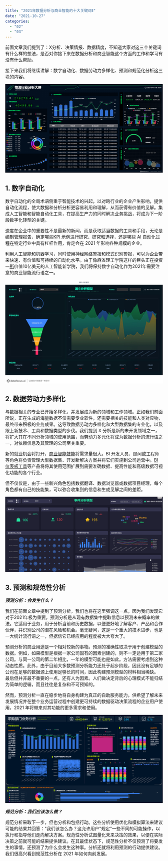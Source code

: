 ```yaml
---
title: "2021年数据分析与商业智能的十大关键词Ⅱ"
date: "2021-10-27"
categories: 
  - "02"
  - "03"
---
```


前面文章我们提到了：X分析、决策情报、数据精度，不知道大家对这三个关键词有什么样的想法，是否对你接下来在数据分析和商业智能这个方面的工作和学习有没有什么帮助。

接下来我们将继续讲解：数字自动化、数据劳动力多样化、预测和规范化分析这三块的内容。

![](images/word-image-27.png)

## 1\. 数字自动化

数字自动化的全局术语侧重于智能技术的兴起，以对跨行业的企业产生影响，提供自动化流程，使大数据和分析分析更容易利用和理解，从而获得有价值的见解。集成人工智能和智能自动化工具，在提高生产力的同时解决业务挑战，将成为下一阶段数字化转型的关键。

速度在企业中的重要性不是最新的新闻，而是获取适当数据的工具和手段，无论是编制[管理报告](https://www.datafocus.ai/)，确定哪些[KPI 示例](https://www.datafocus.ai/)进行研究、研究和选择，还是哪些 AI 自动化过程在特定行业中具有杠杆作用，肯定会在 2021 年影响各种规模的企业。

利用人工智能和机器学习，同时使用神经网络警报和模式识别警报，可以为企业带来快速、有价值和可持续的自动化水平。由于像麻省理工学院这样的巨头正在投资一[所](https://fortune.com/2018/10/16/mit-college-computing-artificial-intelligence-billion-dollars/)价值10亿美元的人工智能新学院，我们将保持数字自动化作为2021年需要注意的商业智能流行语之一。

![](images/word-image-8.jpeg)

## 2\. 数据劳动力多样化

与数据相关的专业已开始多样化，并发展成为新的领域和工作领域。正如我们前面所说，正在生成的海量数据不仅需要专业软件，还需要相关的技能和人类对应物，最终带来积极的业务成果。这导致数据劳动力多样化和大型数据集的专业化，以及跟上新技术、工具和数据类型的步伐。我们提到 X 分析是新的未开发领域之一，将扩大其在不同分析领域的使用范围，而劳动力多元化将成为数据分析的流行语之一，对依赖信息及其管理的公司至关重要。

新的就业机会将打开，[商业智能技能](https://www.datafocus.ai/)将需求量很大。BI 开发人员、顾问或工程师等角色将负责管理大型数据集、开发新解决方案并将它们实施到公司运营中。[BI 仪表板工具](https://www.datafocus.ai/)等产品将将其使用范围扩展到需要准确数据、提高性能和高级数据可视化功能的各个行业。

但不仅仅是，由于一些新兴角色包括数据翻译、数据浏览器或数据项目经理，每个角色都有自己的技能集，可以弥合收集到的信息和生成见解之间的差距。

![](images/word-image-4.gif)

## 3\. 预测和规范性分析

**_预测分析：会发生什么？_**

我们在前面文章中提到了预测分析，我们也将在这里强调这一点，因为我们发现它对于2021年极为重要。预测分析是从现有数据集中提取信息以预测未来概率的做法。它适用于业务，用于分析当前和历史数据，以便更好地了解客户、产品和合作伙伴，并识别公司的潜在风险和机会。毫无疑问，这是一个重大的技术进步，也是一大统计流行语之一，但据信它已经应用的程度被大大夸大了。

预测分析的商业用途是一个相对较新的事物。预测的准确性取决于用于创建模型的数据。例如，如果模型是根据一家公司固有的因素创建的，则不一定适用于第二家公司。与同一公司的第二年相比，一年的模型可能也是如此。方法需要考虑到这种动态性质。此外，由于目前大多数预测分析能力还处于起步阶段，因此没有足够的公司在足够的数据源上使用足够长的时间，因此构建预测模型的材料相当稀缺。 最后但并非最不重要的一点，还有人为因素。人们做决定背后的心理模式不能归结为简单的逻辑，而且往往是复杂和不可预知的。

然而，预测分析一直在稳步地将自身构建为真正的自助服务能力，供希望了解未来发展情况并在整个业务运营过程中创建更可持续的数据驱动决策流程的企业用户使用，2021 年将带来对其功能的更多需求和使用。

![](images/word-image-25.png)

**_规范分析：我们应该怎么做？_**

规范分析采取下一步，但也分析和包括行动。这些分析使用优化和模拟算法来建议可能的结果并回答："我们该怎么办？这允许用户"规定"一些不同的可能操作，以执行和指导他们走向解决方案。规范性分析试图量化未来决策的效果，以便在实际决策之前就可能的结果提供建议。在其最佳状态下，规范性分析不仅预测了将要发生的事情，还预测了为什么会发生这种事。分析还就将利用预测的行动提供建议。我们很高兴看到规范性分析在 2021 年如何向前发展。
